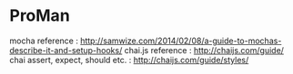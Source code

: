 # ProMan

mocha reference : http://samwize.com/2014/02/08/a-guide-to-mochas-describe-it-and-setup-hooks/
chai.js reference : http://chaijs.com/guide/
chai assert, expect, should etc. : http://chaijs.com/guide/styles/
